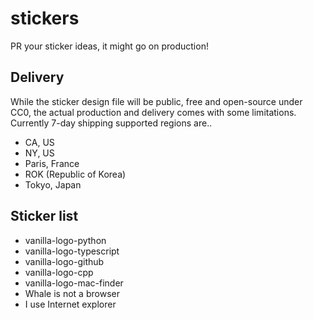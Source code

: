# stickers

PR your sticker ideas, it might go on production!

## Delivery
While the sticker design file will be public, free and open-source under CC0, the actual production and delivery comes with some limitations.
Currently 7-day shipping supported regions are..

- CA, US
- NY, US
- Paris, France
- ROK (Republic of Korea)
- Tokyo, Japan


## Sticker list
- vanilla-logo-python
- vanilla-logo-typescript
- vanilla-logo-github
- vanilla-logo-cpp
- vanilla-logo-mac-finder
- Whale is not a browser
- I use Internet explorer
